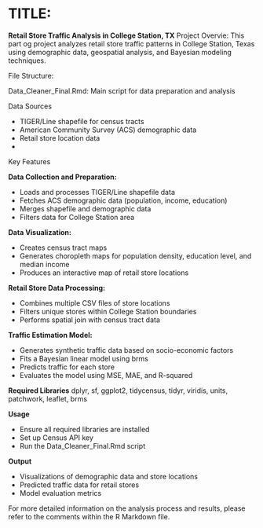 # TITLE: 

**Retail Store Traffic Analysis in College Station, TX** 
Project Overvie: This part og project analyzes retail store traffic patterns in College Station, Texas using demographic data, geospatial analysis, and Bayesian modeling techniques.

File Structure:

Data_Cleaner_Final.Rmd: Main script for data preparation and analysis

Data Sources
- TIGER/Line shapefile for census tracts
- American Community Survey (ACS) demographic data
- Retail store location data
-
Key Features
 
**Data Collection and Preparation:** 

- Loads and processes TIGER/Line shapefile data
- Fetches ACS demographic data (population, income, education)
- Merges shapefile and demographic data
- Filters data for College Station area

**Data Visualization:**
- Creates census tract maps
- Generates choropleth maps for population density, education level, and median income
- Produces an interactive map of retail store locations

**Retail Store Data Processing:**

- Combines multiple CSV files of store locations
- Filters unique stores within College Station boundaries
- Performs spatial join with census tract data
  
**Traffic Estimation Model:**

- Generates synthetic traffic data based on socio-economic factors
- Fits a Bayesian linear model using brms
- Predicts traffic for each store
- Evaluates the model using MSE, MAE, and R-squared
  
**Required Libraries**
dplyr, sf, ggplot2, tidycensus, tidyr, viridis, units, patchwork, leaflet, brms

**Usage**

- Ensure all required libraries are installed
- Set up Census API key
- Run the Data_Cleaner_Final.Rmd script
  
**Output**
- Visualizations of demographic data and store locations
- Predicted traffic data for retail stores
- Model evaluation metrics
  
For more detailed information on the analysis process and results, please refer to the comments within the R Markdown file.
